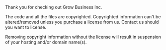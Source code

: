 Thank you for checking out Grow Business Inc.

The code and all the files are copyrighted. Copyrighted information can't be altered/removed unless you purchase a license from us. Contact us should you want to license.

Removing copyright information without the license will result in suspension of your hosting and/or domain name(s).

